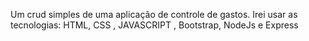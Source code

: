 Um crud simples de uma aplicação de controle de gastos. 
Irei usar as tecnologias: HTML, CSS , JAVASCRIPT , Bootstrap, NodeJs e Express
